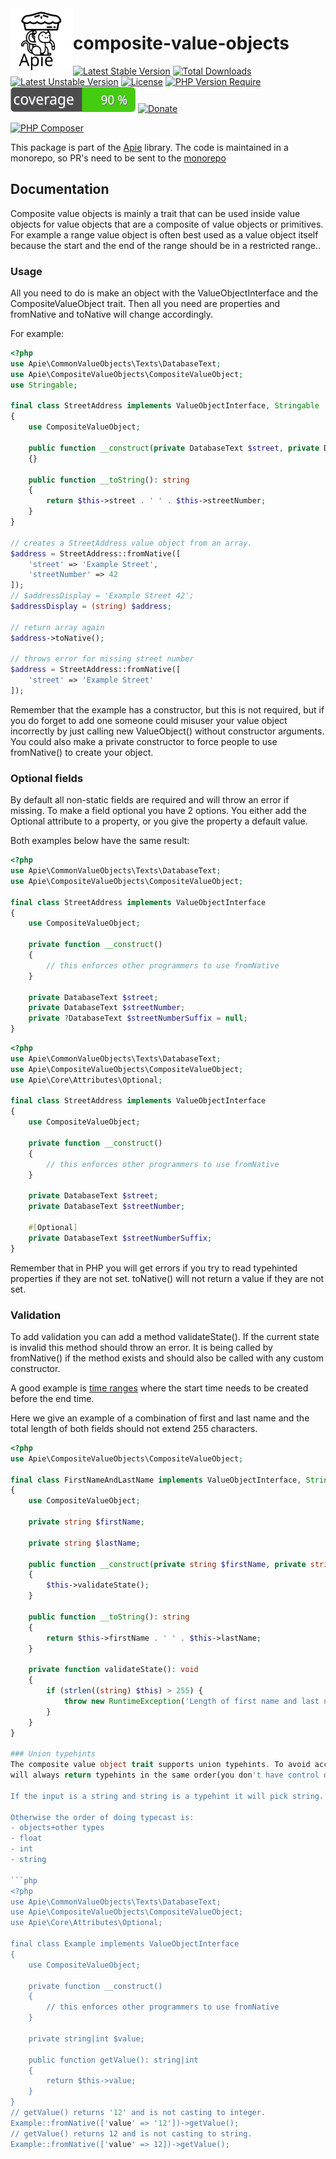 <img src="https://raw.githubusercontent.com/apie-lib/apie-lib-monorepo/main/docs/apie-logo.svg" width="100px" align="left" />
<h1>composite-value-objects</h1>






 [![Latest Stable Version](http://poser.pugx.org/apie/composite-value-objects/v)](https://packagist.org/packages/apie/composite-value-objects) [![Total Downloads](http://poser.pugx.org/apie/composite-value-objects/downloads)](https://packagist.org/packages/apie/composite-value-objects) [![Latest Unstable Version](http://poser.pugx.org/apie/composite-value-objects/v/unstable)](https://packagist.org/packages/apie/composite-value-objects) [![License](http://poser.pugx.org/apie/composite-value-objects/license)](https://packagist.org/packages/apie/composite-value-objects) [![PHP Version Require](http://poser.pugx.org/apie/composite-value-objects/require/php)](https://packagist.org/packages/apie/composite-value-objects) [![Code coverage](https://raw.githubusercontent.com/apie-lib/composite-value-objects/main/coverage_badge.svg)](https://apie-lib.github.io/coverage/composite-value-objects/index.html) [![Donate](https://www.paypalobjects.com/en_US/i/btn/btn_donate_LG.gif)](https://www.paypal.com/donate/?hosted_button_id=J4CAFUAW7VTAY) 

[![PHP Composer](https://github.com/apie-lib/composite-value-objects/actions/workflows/php.yml/badge.svg?event=push)](https://github.com/apie-lib/composite-value-objects/actions/workflows/php.yml)

This package is part of the [Apie](https://github.com/apie-lib) library.
The code is maintained in a monorepo, so PR's need to be sent to the [monorepo](https://github.com/apie-lib/apie-lib-monorepo/pulls)

## Documentation
Composite value objects is mainly a trait that can be used inside value objects for value objects that are a composite of value objects or primitives. For example a range value object is often best used as a value object itself because the start and the end of the range should be in a restricted range..

### Usage
All you need to do is make an object with the ValueObjectInterface and the CompositeValueObject trait. Then all you need are properties and fromNative and toNative will change accordingly.

For example:
```php
<?php
use Apie\CommonValueObjects\Texts\DatabaseText;
use Apie\CompositeValueObjects\CompositeValueObject;
use Stringable;

final class StreetAddress implements ValueObjectInterface, Stringable
{
    use CompositeValueObject;

    public function __construct(private DatabaseText $street, private DatabaseText $streetNumber)
    {}

    public function __toString(): string
    {
        return $this->street . ' ' . $this->streetNumber;
    }
}

// creates a StreetAddress value object from an array.
$address = StreetAddress::fromNative([
    'street' => 'Example Street',
    'streetNumber' => 42
]);
// $addressDisplay = 'Example Street 42';
$addressDisplay = (string) $address;

// return array again
$address->toNative();

// throws error for missing street number
$address = StreetAddress::fromNative([
    'street' => 'Example Street'
]);

```

Remember that the example has a constructor, but this is not required, but if you do forget to add one someone could misuser your
value object incorrectly by just calling new ValueObject() without constructor arguments. You could also make a private constructor
to force people to use fromNative() to create your object.

### Optional fields
By default all non-static fields are required and will throw an error if missing. To make a field optional you have 2 options.
You either add the Optional attribute to a property, or you give the property a default value.

Both examples below have the same result:

```php
<?php
use Apie\CommonValueObjects\Texts\DatabaseText;
use Apie\CompositeValueObjects\CompositeValueObject;

final class StreetAddress implements ValueObjectInterface
{
    use CompositeValueObject;

    private function __construct()
    {
        // this enforces other programmers to use fromNative
    }

    private DatabaseText $street;
    private DatabaseText $streetNumber;
    private ?DatabaseText $streetNumberSuffix = null;
}
```

```php
<?php
use Apie\CommonValueObjects\Texts\DatabaseText;
use Apie\CompositeValueObjects\CompositeValueObject;
use Apie\Core\Attributes\Optional;

final class StreetAddress implements ValueObjectInterface
{
    use CompositeValueObject;

    private function __construct()
    {
        // this enforces other programmers to use fromNative
    }

    private DatabaseText $street;
    private DatabaseText $streetNumber;

    #[Optional]
    private DatabaseText $streetNumberSuffix;
}
```
Remember that in PHP you will get errors if you try to read typehinted properties if they are not set. toNative() will not return
a value if they are not set.

### Validation
To add validation you can add a method validateState(). If the current state is invalid this method should throw an error.
It is being called by fromNative() if the method exists and should also be called with any custom constructor.

A good example is [time ranges](https://github.com/apie-lib/common-value-objects/blob/main/src/Ranges/DateTimeRange.php#L43) where the start time needs to be created before the end time.

Here we give an example of a combination of first and last name and the total length of both fields should not extend 255 characters.

```php
<?php
use Apie\CompositeValueObjects\CompositeValueObject;

final class FirstNameAndLastName implements ValueObjectInterface, Stringable
{
    use CompositeValueObject;

    private string $firstName;

    private string $lastName;

    public function __construct(private string $firstName, private string $lastName)
    {
        $this->validateState();
    }

    public function __toString(): string
    {
        return $this->firstName . ' ' . $this->lastName;
    }

    private function validateState(): void
    {
        if (strlen((string) $this) > 255) {
            throw new RuntimeException('Length of first name and last name should not exceed 255 characters');
        }
    }
}

### Union typehints
The composite value object trait supports union typehints. To avoid accidental casting and that the reflection API of PHP
will always return typehints in the same order(you don't have control over this) we check specific types first.

If the input is a string and string is a typehint it will pick string.

Otherwise the order of doing typecast is:
- objects+other types
- float
- int
- string

```php
<?php
use Apie\CommonValueObjects\Texts\DatabaseText;
use Apie\CompositeValueObjects\CompositeValueObject;
use Apie\Core\Attributes\Optional;

final class Example implements ValueObjectInterface
{
    use CompositeValueObject;

    private function __construct()
    {
        // this enforces other programmers to use fromNative
    }

    private string|int $value;

    public function getValue(): string|int
    {
        return $this->value;
    }
}
// getValue() returns '12' and is not casting to integer.
Example::fromNative(['value' => '12'])->getValue();
// getValue() returns 12 and is not casting to string.
Example::fromNative(['value' => 12])->getValue();
```
